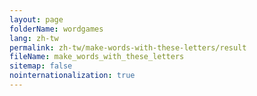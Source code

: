 ```yaml
---
layout: page
folderName: wordgames
lang: zh-tw
permalink: zh-tw/make-words-with-these-letters/result
fileName: make_words_with_these_letters
sitemap: false
nointernationalization: true 
---
```

